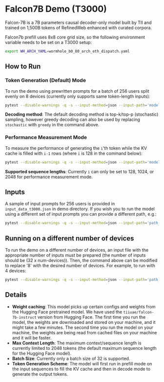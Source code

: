 # Falcon7B Demo (T3000)

Falcon-7B is a 7B parameters causal decoder-only model built by TII and trained on 1,500B tokens of RefinedWeb enhanced with curated corpora.

Falcon7b prefill uses 8x8 core grid size, so the following environment variable needs to be set on a T3000 setup:

```sh
export WH_ARCH_YAML=wormhole_b0_80_arch_eth_dispatch.yaml
```

## How to Run

### Token Generation (Default) Mode

To run the demo using prewritten prompts for a batch of 256 users split evenly on 8 devices (currently only supports same token-length inputs):

```sh
pytest --disable-warnings -q -s --input-method=json --input-path='models/demos/t3000/falcon7b/input_data_t3000.json' models/demos/t3000/falcon7b/demo_t3000.py::test_demo_multichip[wormhole_b0-True-user_input0-8-True-default_mode_1024_stochastic]
```

**Decoding method**: The default decoding method is top-k/top-p (stochastic) sampling, however greedy decoding can also be used by replacing `stochastic` with `greedy` in the command above.

### Performance Measurement Mode

To measure the performance of generating the `i`'th token while the KV cache is filled with `i-1` rows (where `i` is 128 in the command below):

```sh
pytest --disable-warnings -q -s --input-method=json --input-path='models/demos/t3000/falcon7b/input_data_t3000.json' models/demos/t3000/falcon7b/demo_t3000.py::test_demo_multichip[wormhole_b0-True-user_input0-8-True-perf_mode_128_stochastic]
```

**Supported sequence lengths**: Currently `i` can only be set to 128, 1024, or 2048 for performance measurement mode.

## Inputs

A sample of input prompts for 256 users is provided in `input_data_t3000.json` in demo directory. If you wish you to run the model using a different set of input prompts you can provide a different path, e.g.:

```sh
pytest --disable-warnings -q -s --input-method=json --input-path='path_to_input_prompts.json' models/demos/t3000/falcon7b/demo_t3000.py::test_demo_multichip[wormhole_b0-True-user_input0-8-True-default_mode_1024_stochastic]
```

## Running on a different number of devices

To run the demo on a different number of devices, an input file with the appropriate number of inputs must be prepared (the number of inputs should be (32 x num-devices)). Then, the command above can be modified to replace '8' with
the desired number of devices. For example, to run with 4 devices:

```sh
pytest --disable-warnings -q -s --input-method=json --input-path='path_to_input_prompts.json' models/demos/t3000/falcon7b/demo_t3000.py::test_demo_multichip[wormhole_b0-True-user_input0-4-True-default_mode_1024_stochastic]
```

## Details

- **Weight caching**: This model picks up certain configs and weights from the Hugging Face pretrained model. We have used the `tiiuae/falcon-7b-instruct` version from Hugging Face. The first time you run the model, the weights are downloaded and stored on your machine, and it might take a few minutes. The second time you run the model on your machine, the weights are being read from cached files on your machine and it will be faster.
- **Max Context Length**: The maximum context/sequence length is currently limited to 2048 tokens (the default maximum sequence length for the Hugging Face model).
- **Batch Size**: Currently only a batch size of 32 is supported.
- **Token Generation Scheme**: The model will first run in prefill mode on the input sequences to fill the KV cache and then in decode mode to generate the output tokens.
